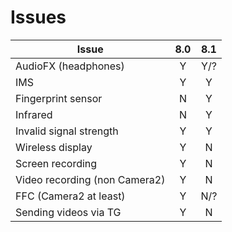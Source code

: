 # Issues

| Issue                         | 8.0 | 8.1 |
| ----------------------------- |:---:|:---:|
| AudioFX (headphones)          | Y   | Y/? |
| IMS                           | Y   | Y   |
| Fingerprint sensor            | N   | Y   |
| Infrared                      | N   | Y   |
| Invalid signal strength       | Y   | Y   |
| Wireless display              | Y   | N   |
| Screen recording              | Y   | N   |
| Video recording (non Camera2) | Y   | N   |
| FFC (Camera2 at least)        | Y   | N/? |
| Sending videos via TG         | Y   | N   |
